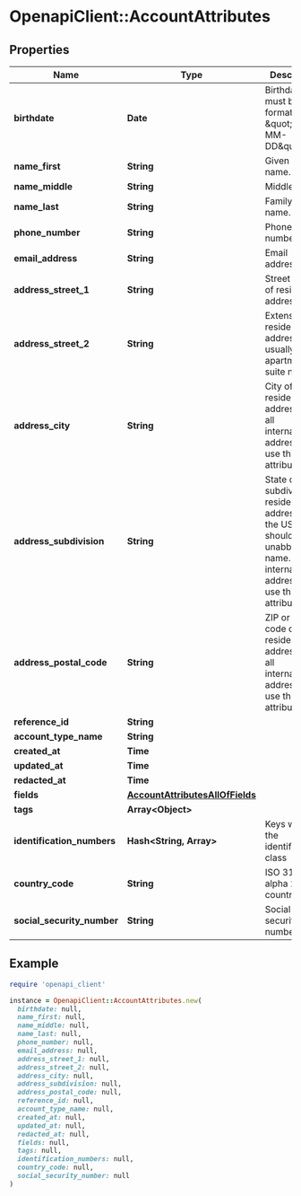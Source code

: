 # OpenapiClient::AccountAttributes

## Properties

| Name | Type | Description | Notes |
| ---- | ---- | ----------- | ----- |
| **birthdate** | **Date** | Birthdate, must be in the format \&quot;YYYY-MM-DD\&quot;. | [optional] |
| **name_first** | **String** | Given or first name. | [optional] |
| **name_middle** | **String** | Middle name. | [optional] |
| **name_last** | **String** | Family or last name. | [optional] |
| **phone_number** | **String** | Phone number. | [optional] |
| **email_address** | **String** | Email address. | [optional] |
| **address_street_1** | **String** | Street name of residence address. | [optional] |
| **address_street_2** | **String** | Extension of residence address, usually apartment or suite number. | [optional] |
| **address_city** | **String** | City of residence address. Not all international addresses use this attribute. | [optional] |
| **address_subdivision** | **String** | State or subdivision of residence address. In the US, this should be the unabbreviated name. Not all international addresses use this attribute. | [optional] |
| **address_postal_code** | **String** | ZIP or postal code of residence address. Not all international addresses use this attribute. | [optional] |
| **reference_id** | **String** |  | [optional] |
| **account_type_name** | **String** |  | [optional] |
| **created_at** | **Time** |  | [optional] |
| **updated_at** | **Time** |  | [optional] |
| **redacted_at** | **Time** |  | [optional] |
| **fields** | [**AccountAttributesAllOfFields**](AccountAttributesAllOfFields.md) |  | [optional] |
| **tags** | **Array&lt;Object&gt;** |  | [optional] |
| **identification_numbers** | **Hash&lt;String, Array&gt;** | Keys will be the identification class | [optional] |
| **country_code** | **String** | ISO 3166-1 alpha 2 country code. | [optional] |
| **social_security_number** | **String** | Social security number. | [optional] |

## Example

```ruby
require 'openapi_client'

instance = OpenapiClient::AccountAttributes.new(
  birthdate: null,
  name_first: null,
  name_middle: null,
  name_last: null,
  phone_number: null,
  email_address: null,
  address_street_1: null,
  address_street_2: null,
  address_city: null,
  address_subdivision: null,
  address_postal_code: null,
  reference_id: null,
  account_type_name: null,
  created_at: null,
  updated_at: null,
  redacted_at: null,
  fields: null,
  tags: null,
  identification_numbers: null,
  country_code: null,
  social_security_number: null
)
```

